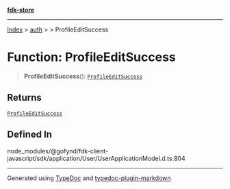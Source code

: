 [**fdk-store**](../../../README.md)
***

[Index](../../../API.md) > [auth](../../README.md) > [<internal>](../README.md) > ProfileEditSuccess

# Function: ProfileEditSuccess

> **ProfileEditSuccess**(): [`ProfileEditSuccess`](../type-aliases/type-alias.ProfileEditSuccess.md)

## Returns

[`ProfileEditSuccess`](../type-aliases/type-alias.ProfileEditSuccess.md)

## Defined In

node\_modules/@gofynd/fdk-client-javascript/sdk/application/User/UserApplicationModel.d.ts:804

***
Generated using [TypeDoc](https://typedoc.org/) and [typedoc-plugin-markdown](https://www.npmjs.com/package/typedoc-plugin-markdown)
